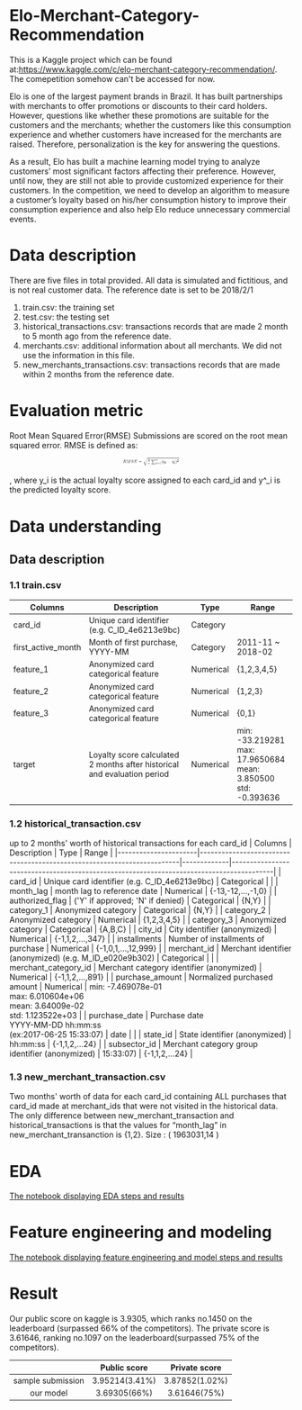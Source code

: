 # Elo-Merchant-Category-Recommendation
This is a Kaggle project which can be found at:https://www.kaggle.com/c/elo-merchant-category-recommendation/. The comepetition somehow can't be accessed for now.

Elo is one of the largest payment brands in Brazil. It has built partnerships with merchants to offer promotions or discounts to their card holders. However, questions like whether these promotions are suitable for the customers and the merchants; whether the customers like this consumption experience and whether customers have increased for the merchants are raised. Therefore, personalization is the key for answering the questions.

As a result, Elo has built a machine learning model trying to analyze customers’ most significant factors affecting their preference. However, until now, they are still not able to provide customized experience for their customers. In the competition, we need to develop an algorithm to measure a customer’s loyalty based on his/her consumption history to improve their consumption experience and also help Elo reduce unnecessary commercial events.

# Data description
There are five files in total provided. All data is simulated and fictitious, and is not real customer data. The reference date is set to be 2018/2/1
1. train.csv: the training set
2. test.csv: the testing set
3. historical_transactions.csv: transactions records that are made 2 month to 5 month ago from the reference date.
4. merchants.csv: additional information about all merchants. We did not use the information in this file.
5. new_merchants_transactions.csv: transactions records that are made within 2 months from the reference date.

# Evaluation metric
Root Mean Squared Error(RMSE)
Submissions are scored on the root mean squared error.
RMSE is defined as: 
<p align="center">
    <img src="/img/RMSE.png" width="20%"/>
<p>

, where y_i is the actual loyalty score assigned to each card_id and y^_i is the predicted loyalty score.

# Data understanding
## Data description
### 1.1 train.csv
| Columns            | Description                                                              | Type      | Range                                                               |
|--------------------|--------------------------------------------------------------------------|-----------|---------------------------------------------------------------------|
| card_id            | Unique card identifier (e.g. C_ID_4e6213e9bc)                            | Category  |                                                                     |
| first_active_month | Month of first purchase, YYYY-MM                                         | Category  | 2011-11 ~ 2018-02                                                   |
| feature_1          | Anonymized card categorical feature                                      | Numerical | {1,2,3,4,5}                                                         |
| feature_2          | Anonymized card categorical feature                                      | Numerical | {1,2,3}                                                             |
| feature_3          | Anonymized card categorical feature                                      | Numerical | {0,1}                                                               |
| target             | Loyalty score calculated 2 months after historical and evaluation period | Numerical | min: -33.219281 </br> max: 17.9650684</br> mean: 3.850500</br> std: -0.393636 |

### 1.2 historical_transaction.csv
up to 2 months' worth of historical transactions for each card_id
| Columns              | Description                                                            | Type        | Range                                                                                   |
|----------------------|------------------------------------------------------------------------|-------------|-----------------------------------------------------------------------------------------|
| card_id              | Unique card identifier (e.g. C_ID_4e6213e9bc)                          | Categorical |                                                                                         |
| month_lag            | month lag to reference date                                            | Numerical   | {-13,-12,...,-1,0}                                                                      |
| authorized_flag      | {'Y' if approved; 'N' if denied}                                       | Categorical | {N,Y}                                                                                   |
| category_1           | Anonymized category                                                    | Categorical | {N,Y}                                                                                   |
| category_2           | Anonymized category                                                    | Numerical   | {1,2,3,4,5}                                                                             |
| category_3           | Anonymized category                                                    | Categorical | {A,B,C}                                                                                 |
| city_id              | City identifier (anonymized)                                           | Numerical   | {-1,1,2,...,347}                                                                        |
| installments         | Number of installments of purchase                                     | Numerical   | {-1,0,1,...,12,999}                                                                     |
| merchant_id          | Merchant identifier (anonymized) (e.g. M_ID_e020e9b302)           | Categorical |                                                                                         |
| merchant_category_id | Merchant category identifier (anonymized)                              | Numerical   | {-1,1,2,...,891}                                                                        |
| purchase_amount      | Normalized purchased amount                                            | Numerical   | min: -7.469078e-01</br> max: 6.010604e+06</br> mean: 3.64009e-02</br> std: 1.123522e+03 |
| purchase_date        | Purchase date </br> YYYY-MM-DD hh:mm:ss </br> (ex:2017-06-25 15:33:07) | date        |                                                                                         |
| state_id             | State identifier (anonymized)                                          | hh:mm:ss    | {-1,1,2,...24}                                                                          |
| subsector_id         | Merchant category group identifier (anonymized)                        | 15:33:07)   | {-1,1,2,...24}                                                                          |

### 1.3 new_merchant_transaction.csv
Two months' worth of data for each card_id containing ALL purchases that card_id made at merchant_ids that were not visited in the historical data. The only difference between new_merchant_transaction and historical_transactions is that the values for “month_lag” in new_merchant_transanction is {1,2}. Size : ( 1963031,14 )

# EDA
[The notebook displaying EDA steps and results](https://github.com/huaihuaiweng/Elo-Merchant-Category-Recommendation/blob/main/Elo_project_EDA.ipynb)
# Feature engineering and modeling
[The notebook displaying feature engineering and model steps and results](https://github.com/huaihuaiweng/Elo-Merchant-Category-Recommendation/blob/main/Elo_project_modeling.ipynb)
# Result
Our public score on kaggle is 3.9305, which ranks no.1450 on the leaderboard (surpassed 66% of the competitors). The private score is 3.61646, ranking no.1097 on the leaderboard(surpassed 75% of the competitors).

|                   |  Public score  |  Private score |
|:-----------------:|:--------------:|:--------------:|
| sample submission | 3.95214(3.41%) | 3.87852(1.02%) |
|     our model     |  3.69305(66%)  |  3.61646(75%)  |
